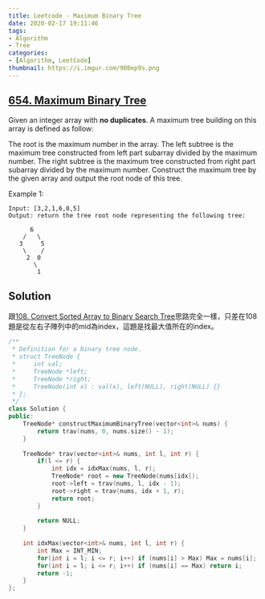 ```yaml
---
title: Leetcode - Maximum Binary Tree
date: 2020-02-17 19:11:46
tags:
- Algorithm
- Tree
categories:
- [Algorithm, LeetCode]
thumbnail: https://i.imgur.com/90Bep9s.png
---
```


## [654. Maximum Binary Tree](https://leetcode.com/problems/maximum-binary-tree/)

Given an integer array with **no duplicates**. A maximum tree building on this array is defined as follow:

The root is the maximum number in the array.
The left subtree is the maximum tree constructed from left part subarray divided by the maximum number.
The right subtree is the maximum tree constructed from right part subarray divided by the maximum number.
Construct the maximum tree by the given array and output the root node of this tree.

Example 1:

```
Input: [3,2,1,6,0,5]
Output: return the tree root node representing the following tree:

      6
    /   \
   3     5
    \    / 
     2  0   
       \
        1
```

<!-- more -->

## Solution

跟[108. Convert Sorted Array to Binary Search Tree](https://leetcode.com/problems/convert-sorted-array-to-binary-search-tree/)思路完全一樣，只差在108題是從左右子陣列中的mid為index，這題是找最大值所在的index。

```cpp
/**
 * Definition for a binary tree node.
 * struct TreeNode {
 *     int val;
 *     TreeNode *left;
 *     TreeNode *right;
 *     TreeNode(int x) : val(x), left(NULL), right(NULL) {}
 * };
 */
class Solution {
public:
    TreeNode* constructMaximumBinaryTree(vector<int>& nums) {        
        return trav(nums, 0, nums.size() - 1);
    }
    
    TreeNode* trav(vector<int>& nums, int l, int r) {
        if(l <= r) {
            int idx = idxMax(nums, l, r);
            TreeNode* root = new TreeNode(nums[idx]);
            root->left = trav(nums, l, idx - 1);
            root->right = trav(nums, idx + 1, r);
            return root;
        }
        
        return NULL;
    }
    
    int idxMax(vector<int>& nums, int l, int r) { 
        int Max = INT_MIN;
        for(int i = l; i <= r; i++) if (nums[i] > Max) Max = nums[i];
        for(int i = l; i <= r; i++) if (nums[i] == Max) return i;
        return -1;
    }
};
```